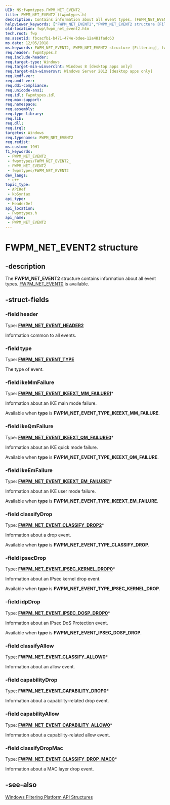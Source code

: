 ```yaml
---
UID: NS:fwpmtypes.FWPM_NET_EVENT2_
title: FWPM_NET_EVENT2 (fwpmtypes.h)
description: Contains information about all event types. (FWPM_NET_EVENT2)
helpviewer_keywords: ["FWPM_NET_EVENT2","FWPM_NET_EVENT2 structure [Filtering]","fwp.fwpm_net_event2","fwpmtypes/FWPM_NET_EVENT2"]
old-location: fwp\fwpm_net_event2.htm
tech.root: fwp
ms.assetid: fbcacfb1-b471-474e-bdee-12a481fadc63
ms.date: 12/05/2018
ms.keywords: FWPM_NET_EVENT2, FWPM_NET_EVENT2 structure [Filtering], fwp.fwpm_net_event2, fwpmtypes/FWPM_NET_EVENT2
req.header: fwpmtypes.h
req.include-header: 
req.target-type: Windows
req.target-min-winverclnt: Windows 8 [desktop apps only]
req.target-min-winversvr: Windows Server 2012 [desktop apps only]
req.kmdf-ver: 
req.umdf-ver: 
req.ddi-compliance: 
req.unicode-ansi: 
req.idl: Fwpmtypes.idl
req.max-support: 
req.namespace: 
req.assembly: 
req.type-library: 
req.lib: 
req.dll: 
req.irql: 
targetos: Windows
req.typenames: FWPM_NET_EVENT2
req.redist: 
ms.custom: 19H1
f1_keywords:
 - FWPM_NET_EVENT2_
 - fwpmtypes/FWPM_NET_EVENT2_
 - FWPM_NET_EVENT2
 - fwpmtypes/FWPM_NET_EVENT2
dev_langs:
 - c++
topic_type:
 - APIRef
 - kbSyntax
api_type:
 - HeaderDef
api_location:
 - Fwpmtypes.h
api_name:
 - FWPM_NET_EVENT2
---
```


# FWPM_NET_EVENT2 structure


## -description

The **FWPM_NET_EVENT2** structure contains information about all event types.
[FWPM_NET_EVENT0](ns-fwpmtypes-fwpm_net_event0.md) is available.

## -struct-fields

### -field header

Type: **[FWPM_NET_EVENT_HEADER2](ns-fwpmtypes-fwpm_net_event_header2.md)**

Information common to all events.

### -field type

Type: **[FWPM_NET_EVENT_TYPE](ne-fwpmtypes-fwpm_net_event_type.md)**

The type of event.

### -field ikeMmFailure

Type: **[FWPM_NET_EVENT_IKEEXT_MM_FAILURE1](ns-fwpmtypes-fwpm_net_event_ikeext_mm_failure1.md)***

Information about  an IKE main mode failure.

Available when **type** is **FWPM_NET_EVENT_TYPE_IKEEXT_MM_FAILURE**.

### -field ikeQmFailure

Type: **[FWPM_NET_EVENT_IKEEXT_QM_FAILURE0](ns-fwpmtypes-fwpm_net_event_ikeext_qm_failure0.md)***

Information about  an IKE quick mode failure.

Available when **type** is **FWPM_NET_EVENT_TYPE_IKEEXT_QM_FAILURE**.

### -field ikeEmFailure

Type: **[FWPM_NET_EVENT_IKEEXT_EM_FAILURE1](ns-fwpmtypes-fwpm_net_event_ikeext_em_failure1.md)***

Information about  an IKE user mode failure.

Available when **type** is **FWPM_NET_EVENT_TYPE_IKEEXT_EM_FAILURE**.

### -field classifyDrop

Type: **[FWPM_NET_EVENT_CLASSIFY_DROP2](ns-fwpmtypes-fwpm_net_event_classify_drop2.md)***

Information about  a drop event.

Available when **type** is **FWPM_NET_EVENT_TYPE_CLASSIFY_DROP**.

### -field ipsecDrop

Type: **[FWPM_NET_EVENT_IPSEC_KERNEL_DROP0](ns-fwpmtypes-fwpm_net_event_ipsec_kernel_drop0.md)***

Information about an IPsec kernel drop event.

Available when **type** is **FWPM_NET_EVENT_TYPE_IPSEC_KERNEL_DROP**.

### -field idpDrop

Type: **[FWPM_NET_EVENT_IPSEC_DOSP_DROP0](ns-fwpmtypes-fwpm_net_event_ipsec_dosp_drop0.md)***

Information about an IPsec DoS Protection event.

Available when **type** is **FWPM_NET_EVENT_IPSEC_DOSP_DROP**.

### -field classifyAllow

Type: **[FWPM_NET_EVENT_CLASSIFY_ALLOW0](ns-fwpmtypes-fwpm_net_event_classify_allow0.md)***

Information about an allow event.

### -field capabilityDrop

Type: **[FWPM_NET_EVENT_CAPABILITY_DROP0](ns-fwpmtypes-fwpm_net_event_capability_drop0.md)***

Information about a capability-related drop event.

### -field capabilityAllow

Type: **[FWPM_NET_EVENT_CAPABILITY_ALLOW0](ns-fwpmtypes-fwpm_net_event_capability_allow0.md)***

Information about a capability-related allow event.

### -field classifyDropMac

Type: **[FWPM_NET_EVENT_CLASSIFY_DROP_MAC0](ns-fwpmtypes-fwpm_net_event_classify_drop_mac0.md)***

Information about a MAC layer drop event.

## -see-also

[Windows Filtering Platform  API Structures](/windows/desktop/FWP/fwp-structs)

